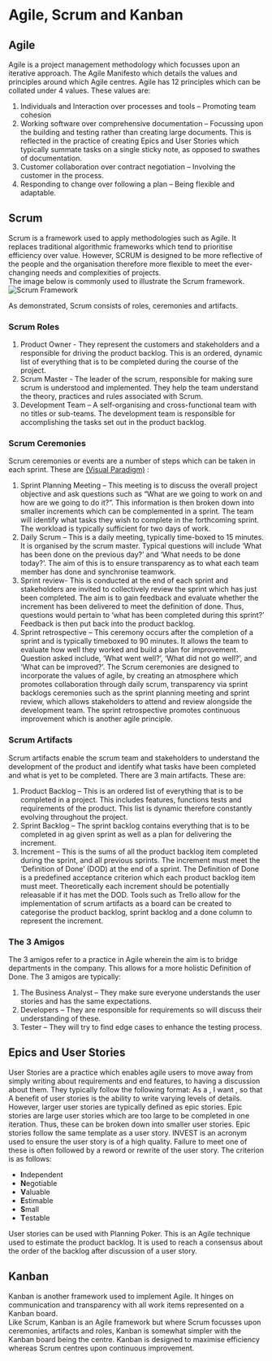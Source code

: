 # Agile, Scrum and Kanban  

## Agile
Agile is a project management methodology which focusses upon an iterative approach. 
The Agile Manifesto which details the values and principles around which Agile centres. Agile has 12 principles which can be collated under 4 values. These values are:
1. Individuals and Interaction over processes and tools – Promoting team cohesion
2. Working software over comprehensive documentation – Focussing upon the building and testing rather than creating large documents. This is reflected in the practice of creating Epics and User Stories which typically summate tasks on a single sticky note, as opposed to swathes of documentation. 
3. Customer collaboration over contract negotiation – Involving the customer in the process.
4. Responding to change over following a plan – Being flexible and adaptable. 

## Scrum
Scrum is a framework used to apply methodologies such as Agile. It replaces traditional algorithmic frameworks which tend to prioritise efficiency over value. However, SCRUM is designed to be more reflective of the people and the organisation therefore more flexible
to meet the ever-changing needs and complexities of projects.  
The image below is commonly used to illustrate the Scrum framework. 
![Scrum Framework]()


As demonstrated, Scrum consists of roles, ceremonies and artifacts. 

### Scrum Roles
  1. Product Owner - They represent the customers and stakeholders and a responsible for driving the product backlog. This is an ordered, dynamic list of everything that is to be completed during the course of the project.
  2. Scrum Master - The leader of the scrum, responsible for making sure scrum is understood and implemented. They help the team understand the theory, practices and rules associated with Scrum.
  3. Development Team – A self-organising and cross-functional team with no titles or sub-teams. The development team is responsible for accomplishing the tasks set out in the product backlog. 

### Scrum Ceremonies
Scrum ceremonies or events are a number of steps which can be taken in each sprint. These are [(Visual Paradigm)](https://www.visual-paradigm.com/scrum/what-are-scrum-ceremonies/) : 
1. Sprint Planning Meeting – This meeting is to discuss the overall project objective and ask questions such as “What are we going to work on and how are we going to do it?”. This information is then broken down into smaller increments which can be complemented in a sprint. The team will identify what tasks they wish to complete in the forthcoming sprint. The workload is typically sufficient for two days of work. 
2. Daily Scrum – This is a daily meeting, typically time-boxed to 15 minutes. It is organised by the scrum master. Typical questions will include ‘What has been done on the previous day?’ and ‘What needs to be done today?’. The aim of this is to ensure transparency as to what each team member has done and synchronise teamwork. 
3. Sprint review- This is conducted at the end of each sprint and stakeholders are invited to collectively review the sprint which has just been completed. The aim is to gain feedback and evaluate whether the increment has been delivered to meet the definition of done.  Thus, questions would pertain to ‘what has been completed during this sprint?’ Feedback is then put back into the product backlog. 
4. Sprint retrospective – This ceremony occurs after the completion of a sprint and is typically timeboxed to 90 minutes. It allows the team to evaluate how well they worked and build a plan for improvement. Question asked include, ‘What went well?’, ‘What did not go well?’, and ‘What can be improved?’. 
The Scrum ceremonies are designed to incorporate the values of agile, by creating an atmosphere which promotes collaboration through daily scrum, transparency via sprint backlogs ceremonies such as the sprint planning meeting and sprint review, which allows stakeholders to attend and review alongside the development team. The sprint retrospective promotes continuous improvement which is another agile principle.

### Scrum Artifacts 
Scrum artifacts enable the scrum team and stakeholders to understand the development of the product and identify what tasks have been completed and what is yet to be completed. There are 3 main artifacts. These are:
1. Product Backlog – This is an ordered list of everything that is to be completed in a project. This includes features, functions tests and requirements of the product. This list is dynamic therefore constantly evolving throughout the project. 
2. Sprint Backlog – The sprint backlog contains everything that is to be completed in ag given sprint as well as a plan for delivering the increment. 
3. Increment – This is the sums of all the product backlog item completed during the sprint, and all previous sprints. The increment must meet the ‘Definition of Done’ (DOD) at the end of a sprint. The Definition of Done is a predefined acceptance criterion which each product backlog item must meet. Theoretically each increment should be potentially releasable if it has met the DOD. 
Tools such as Trello allow for the implementation of scrum artifacts as a board can be created to categorise the product backlog, sprint backlog and a done column to represent the increment. 

### The 3 Amigos
The 3 amigos refer to a practice in Agile wherein the aim is to bridge departments in the company. This allows for a more holistic Definition of Done. The 3 amigos are typically:
1. The Business Analyst – They make sure everyone understands the user stories and has the same expectations.
2. Developers – They are responsible for requirements so will discuss their understanding of these.
3. Tester – They will try to find edge cases to enhance the testing process.  


## Epics and User Stories
User Stories are a practice which enables agile users to move away from simply writing about requirements and end features, to having a discussion about them. 
They typically follow the following format:
As a <role>, I want <task>, so that <goal>
A benefit of user stories is the ability to write varying levels of details. However, larger user stories are typically defined as epic stories. Epic stories are large user stories which are too large to be completed in one iteration. Thus, these can be broken down into smaller user stories. Epic stories follow the same template as a user story.
INVEST is an acronym used to ensure the user story is of a high quality. Failure to meet one of these is often followed by a reword or rewrite of the user story. The criterion is as follows:
* **I**ndependent 
* **N**egotiable
* **V**aluable
* **E**stimable
* **S**mall
* **T**estable 

User stories can be used with Planning Poker. This is an Agile technique used to estimate the product backlog. 
It is used to reach a consensus about the order of the backlog after discussion of a user story. 

## Kanban 
Kanban is another framework used to implement Agile. It hinges on communication
and transparency with all work items represented on a Kanban board.  
Like Scrum, Kanban is an Agile framework but where Scrum focusses upon ceremonies, artifacts and roles, Kanban is somewhat simpler with the Kanban board being the centre. Kanban is designed to maximise efficiency whereas Scrum centres upon continuous improvement. 

